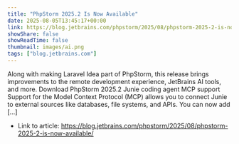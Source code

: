 ```yaml
---
title: "PhpStorm 2025.2 Is Now Available"
date: 2025-08-05T13:45:17+00:00
link: https://blog.jetbrains.com/phpstorm/2025/08/phpstorm-2025-2-is-now-available/
showShare: false
showReadTime: false
thumbnail: images/ai.png
tags: ["blog.jetbrains.com"]
---
```

Along with making Laravel Idea part of PhpStorm, this release brings improvements to the remote development experience, JetBrains AI tools, and more. Download PhpStorm 2025.2 Junie coding agent MCP support  Support for the Model Context Protocol (MCP) allows you to connect Junie to external sources like databases, file systems, and APIs. You can now add […]

- Link to article: https://blog.jetbrains.com/phpstorm/2025/08/phpstorm-2025-2-is-now-available/